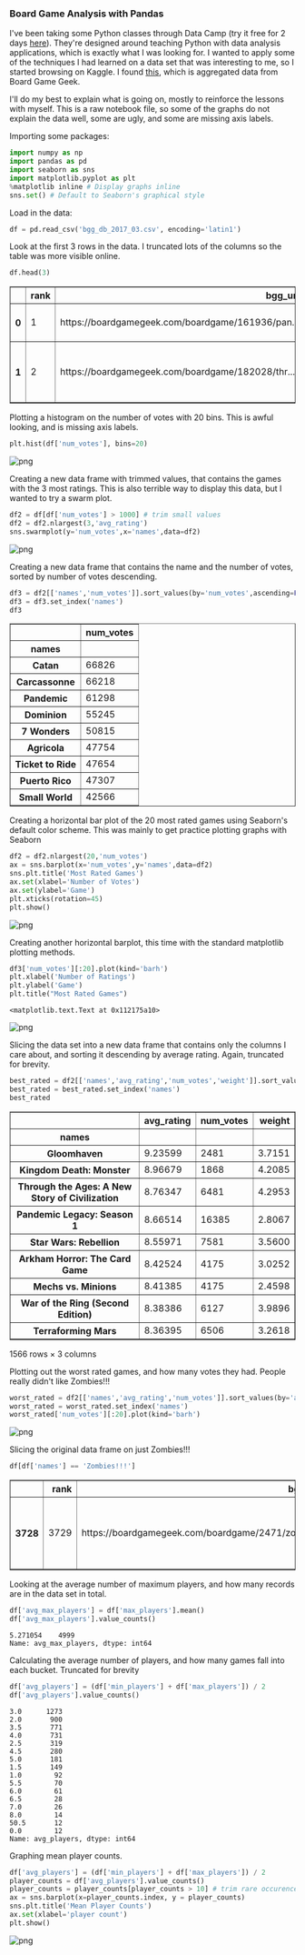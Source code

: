 ### Board Game Analysis with Pandas

I've been taking some Python classes through Data Camp (try it free for 2 days [here](https://www.amazon.com/Viticulture-Essential-Edition-Board-Game/dp/B018GRSLK4?SubscriptionId=0N3YSEQ4N1056XPWS4G2&tag=itemtext-boardgamegeek-20&linkCode=xm2&camp=2025&creative=165953&creativeASIN=B018GRSLK4)). They're designed around teaching Python with data analysis applications, which is exactly what I was looking for. I wanted to apply some of the techniques I had learned on a data set that  was interesting to me, so I started browsing on Kaggle. I found [this](https://www.kaggle.com/mrpantherson/board-game-data), which is aggregated data from Board Game Geek. 

I'll do my best to explain what is going on, mostly to reinforce the lessons with myself. This is a raw notebook file, so some of the graphs do not explain the data well, some are ugly, and some are missing axis labels. 

Importing some packages:


```python
import numpy as np 
import pandas as pd
import seaborn as sns
import matplotlib.pyplot as plt
%matplotlib inline # Display graphs inline
sns.set() # Default to Seaborn's graphical style
```

Load in the data:

```python
df = pd.read_csv('bgg_db_2017_03.csv', encoding='latin1')
```

Look at the first 3 rows in the data. I truncated lots of the columns so the table was more visible online.

```python
df.head(3)
```




<div>
<table border="1" class="dataframe">
  <thead>
    <tr style="text-align: right;">
      <th></th>
      <th>rank</th>
      <th>bgg_url</th>
      <th>game_id</th>
      <th>names</th>
      <th>min_players</th>
      <th>max_players</th>
    </tr>
  </thead>
  <tbody>
    <tr>
      <th>0</th>
      <td>1</td>
      <td>https://boardgamegeek.com/boardgame/161936/pan...</td>
      <td>161936</td>
      <td>Pandemic Legacy: Season 1</td>
      <td>2</td>
      <td>4</td>
    </tr>
    <tr>
      <th>1</th>
      <td>2</td>
      <td>https://boardgamegeek.com/boardgame/182028/thr...</td>
      <td>182028</td>
      <td>Through the Ages: A New Story of Civilization</td>
      <td>2</td>
      <td>4</td>
    </tr>
    </tbody>
</table>
</div>


Plotting a histogram on the number of votes with 20 bins. This is awful looking, and is missing axis labels.

```python
plt.hist(df['num_votes'], bins=20)
```


![png](Board%20Game%20Analysis_files/Board%20Game%20Analysis_4_1.png)



Creating a new data frame with trimmed values, that contains the games with the 3 most ratings. This is also terrible way to display this data, but I wanted to try a swarm plot. 

```python
df2 = df[df['num_votes'] > 1000] # trim small values
df2 = df2.nlargest(3,'avg_rating')
sns.swarmplot(y='num_votes',x='names',data=df2)
```


![png](Board%20Game%20Analysis_files/Board%20Game%20Analysis_5_1.png)

Creating a new data frame that contains the name and the number of votes, sorted by number of votes descending.


```python
df3 = df2[['names','num_votes']].sort_values(by='num_votes',ascending=False)
df3 = df3.set_index('names')
df3
```




<div>
<table border="1" class="dataframe">
  <thead>
    <tr style="text-align: right;">
      <th></th>
      <th>num_votes</th>
    </tr>
    <tr>
      <th>names</th>
      <th></th>
    </tr>
  </thead>
  <tbody>
    <tr>
      <th>Catan</th>
      <td>66826</td>
    </tr>
    <tr>
      <th>Carcassonne</th>
      <td>66218</td>
    </tr>
    <tr>
      <th>Pandemic</th>
      <td>61298</td>
    </tr>
    <tr>
      <th>Dominion</th>
      <td>55245</td>
    </tr>
    <tr>
      <th>7 Wonders</th>
      <td>50815</td>
    </tr>
    <tr>
      <th>Agricola</th>
      <td>47754</td>
    </tr>
    <tr>
      <th>Ticket to Ride</th>
      <td>47654</td>
    </tr>
    <tr>
      <th>Puerto Rico</th>
      <td>47307</td>
    </tr>
    <tr>
      <th>Small World</th>
      <td>42566</td>
    </tr>
    </tbody>
</table>
</div>


Creating a horizontal bar plot of the 20 most rated games using Seaborn's default color scheme. This was mainly to get practice plotting graphs with Seaborn

```python
df2 = df2.nlargest(20,'num_votes')
ax = sns.barplot(x='num_votes',y='names',data=df2)
sns.plt.title('Most Rated Games')
ax.set(xlabel='Number of Votes')
ax.set(ylabel='Game')
plt.xticks(rotation=45)
plt.show()
```


![png](Board%20Game%20Analysis_files/Board%20Game%20Analysis_8_0.png)


Creating another horizontal barplot, this time with the standard matplotlib plotting methods.

```python
df3['num_votes'][:20].plot(kind='barh')
plt.xlabel('Number of Ratings')
plt.ylabel('Game')
plt.title("Most Rated Games")
```




    <matplotlib.text.Text at 0x112175a10>




![png](Board%20Game%20Analysis_files/Board%20Game%20Analysis_9_1.png)

Slicing the data set into a new data frame that contains only the columns I care about, and sorting it descending by average rating. Again, truncated for brevity. 


```python
best_rated = df2[['names','avg_rating','num_votes','weight']].sort_values(by='avg_rating',ascending=False)
best_rated = best_rated.set_index('names')
best_rated
```




<div>
<table border="1" class="dataframe">
  <thead>
    <tr style="text-align: right;">
      <th></th>
      <th>avg_rating</th>
      <th>num_votes</th>
      <th>weight</th>
    </tr>
    <tr>
      <th>names</th>
      <th></th>
      <th></th>
      <th></th>
    </tr>
  </thead>
  <tbody>
    <tr>
      <th>Gloomhaven</th>
      <td>9.23599</td>
      <td>2481</td>
      <td>3.7151</td>
    </tr>
    <tr>
      <th>Kingdom Death: Monster</th>
      <td>8.96679</td>
      <td>1868</td>
      <td>4.2085</td>
    </tr>
    <tr>
      <th>Through the Ages: A New Story of Civilization</th>
      <td>8.76347</td>
      <td>6481</td>
      <td>4.2953</td>
    </tr>
    <tr>
      <th>Pandemic Legacy: Season 1</th>
      <td>8.66514</td>
      <td>16385</td>
      <td>2.8067</td>
    </tr>
    <tr>
      <th>Star Wars: Rebellion</th>
      <td>8.55971</td>
      <td>7581</td>
      <td>3.5600</td>
    </tr>
    <tr>
      <th>Arkham Horror: The Card Game</th>
      <td>8.42524</td>
      <td>4175</td>
      <td>3.0252</td>
    </tr>
    <tr>
      <th>Mechs vs. Minions</th>
      <td>8.41385</td>
      <td>4175</td>
      <td>2.4598</td>
    </tr>
    <tr>
      <th>War of the Ring (Second Edition)</th>
      <td>8.38386</td>
      <td>6127</td>
      <td>3.9896</td>
    </tr>
    <tr>
      <th>Terraforming Mars</th>
      <td>8.36395</td>
      <td>6506</td>
      <td>3.2618</td>
    </tr>
    </tbody>
</table>
<p>1566 rows × 3 columns</p>
</div>



Plotting out the worst rated games, and how many votes they had. People really didn't like Zombies!!!


```python
worst_rated = df2[['names','avg_rating','num_votes']].sort_values(by='avg_rating',ascending=True)
worst_rated = worst_rated.set_index('names')
worst_rated['num_votes'][:20].plot(kind='barh')
```


![png](Board%20Game%20Analysis_files/Board%20Game%20Analysis_13_1.png)


Slicing the original data frame on just Zombies!!!

```python
df[df['names'] == 'Zombies!!!']
```




<div>
<table border="1" class="dataframe">
  <thead>
    <tr style="text-align: right;">
      <th></th>
      <th>rank</th>
      <th>bgg_url</th>
      <th>game_id</th>
      <th>names</th>
      <th>min_players</th>
      <th>max_players</th>
      <th>avg_time</th>
      <th>min_time</th>
      <th>max_time</th>
      <th>year</th>
      <th>avg_rating</th>
      <th>geek_rating</th>
      <th>num_votes</th>
      <th>image_url</th>
      <th>age</th>
      <th>mechanic</th>
      <th>owned</th>
      <th>category</th>
      <th>designer</th>
      <th>weight</th>
    </tr>
  </thead>
  <tbody>
    <tr>
      <th>3728</th>
      <td>3729</td>
      <td>https://boardgamegeek.com/boardgame/2471/zombies</td>
      <td>2471</td>
      <td>Zombies!!!</td>
      <td>2</td>
      <td>6</td>
      <td>60</td>
      <td>60</td>
      <td>60</td>
      <td>2001</td>
      <td>5.88023</td>
      <td>5.70313</td>
      <td>12304</td>
      <td>//cf.geekdo-images.com/images/pic2290485.jpg</td>
      <td>12</td>
      <td>Dice Rolling, Grid Movement, Hand Management, ...</td>
      <td>17363</td>
      <td>Exploration, Fighting, Horror, Miniatures, Mov...</td>
      <td>Todd Breitenstein, Kerry Breitenstein</td>
      <td>1.6209</td>
    </tr>
  </tbody>
</table>
</div>

Looking at the average number of maximum players, and how many records are in the data set in total. 


```python
df['avg_max_players'] = df['max_players'].mean()
df['avg_max_players'].value_counts()
```




    5.271054    4999
    Name: avg_max_players, dtype: int64


Calculating the average number of players, and how many games fall into each bucket. Truncated for brevity


```python
df['avg_players'] = (df['min_players'] + df['max_players']) / 2
df['avg_players'].value_counts()
```




    3.0      1273
    2.0       900
    3.5       771
    4.0       731
    2.5       319
    4.5       280
    5.0       181
    1.5       149
    1.0        92
    5.5        70
    6.0        61
    6.5        28
    7.0        26
    8.0        14
    50.5       12
    0.0        12
    Name: avg_players, dtype: int64



Graphing mean player counts. 

```python
df['avg_players'] = (df['min_players'] + df['max_players']) / 2
player_counts = df['avg_players'].value_counts()
player_counts = player_counts[player_counts > 10] # trim rare occurences
ax = sns.barplot(x=player_counts.index, y = player_counts)
sns.plt.title('Mean Player Counts')
ax.set(xlabel='player count')
plt.show()
```


![png](Board%20Game%20Analysis_files/Board%20Game%20Analysis_19_0.png)

